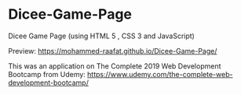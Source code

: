 # Dicee-Game-Page

Dicee Game Page (using HTML 5 , CSS 3 and JavaScript)

Preview: https://mohammed-raafat.github.io/Dicee-Game-Page/

This was an application on The Complete 2019 Web Development Bootcamp from Udemy: https://www.udemy.com/the-complete-web-development-bootcamp/
